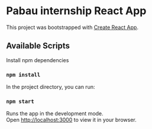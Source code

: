 # Pabau internship React App

This project was bootstrapped with [Create React App](https://github.com/facebook/create-react-app).

## Available Scripts

Install npm dependencies

### `npm install`

In the project directory, you can run:

### `npm start`

Runs the app in the development mode.\
Open [http://localhost:3000](http://localhost:3000) to view it in your browser.

